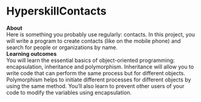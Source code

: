 # HyperskillContacts
**About**  
Here is something you probably use regularly: contacts. In this project, you will write a program to create contacts (like on the mobile phone) and search for people or organizations by name.  
**Learning outcomes**  
You will learn the essential basics of object-oriented programming: encapsulation, inheritance and polymorphism. Inheritance will allow you to write code that can perform the same process but for different objects. Polymorphism helps to initiate different processes for different objects by using the same method. You’ll also learn to prevent other users of your code to modify the variables using encapsulation.  
